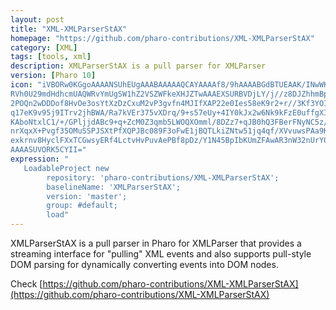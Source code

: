 ```yaml
---
layout: post
title: "XML-XMLParserStAX"
homepage: "https://github.com/pharo-contributions/XML-XMLParserStAX"
category: [XML]
tags: [tools, xml]
description: XMLParserStAX is a pull parser for XMLParser
version: [Pharo 10]
icon: "iVBORw0KGgoAAAANSUhEUgAAABAAAAAQCAYAAAAf8/9hAAAABGdBTUEAAK/INwWK6QAAABl0
RVh0U29mdHdhcmUAQWRvYmUgSW1hZ2VSZWFkeXHJZTwAAAEXSURBVDjLY/j//z8DJZhhmBpg
2POQn2wDDDof8HvOe3osYtXzDzCxuM2vP3gvfn4MJIfXAP22e0Ies58eK9r2+r//3Kf3YOIh
q17eK9v95j9ITrv2jhBWA/Ra7kVEr375vXDrq/9+s57eUy+4IY0kJx2w6Nk9kFzE0uffgXIR
KAboNtxlC1/+/GPljjdABc9+q+ZcM0Z3qmb5LWOQXOmml/8DZz7+qJB0hQ3FBerFNyNC5z/9
nrXqxX+Pvgf35OMuSSPJSXtPfXQPJBc089F3oFwE1jBQTLkiZNtw51jq4qf/XVvuwsPAa9Kj
exkrnv8HyclFXxTCGwsyERf4LctvHvPuvAePBf8pDz/Y1N45BpIbKUmZFAwAR3nW32nUrY0A
AAAASUVORK5CYII="
expression: "
   LoadableProject new 
		repository: 'pharo-contributions/XML-XMLParserStAX'; 
		baselineName: 'XMLParserStAX'; 
		version: 'master';
		group: #default;
		load"
---
```


XMLParserStAX is a pull parser in Pharo for XMLParser that provides a streaming interface for "pulling" XML events and also supports pull-style DOM parsing for dynamically converting events into DOM nodes.

Check [https://github.com/pharo-contributions/XML-XMLParserStAX](https://github.com/pharo-contributions/XML-XMLParserStAX)